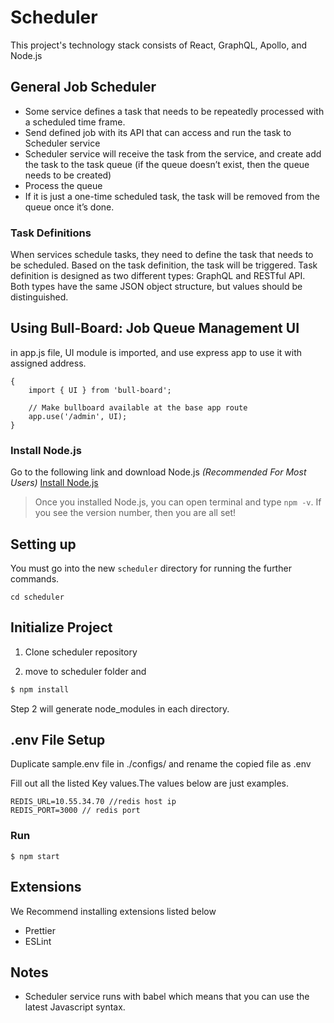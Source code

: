 # Scheduler

This project's technology stack consists of React, GraphQL, Apollo, and Node.js

## General Job Scheduler

- Some service defines a task that needs to be repeatedly processed with a scheduled time frame.
- Send defined job with its API that can access and run the task to Scheduler service
- Scheduler service will receive the task from the service, and create add the task to the task queue (if the queue doesn’t exist, then the queue needs to be created)
- Process the queue
- If it is just a one-time scheduled task, the task will be removed from the queue once it’s done.

### Task Definitions
When services schedule tasks, they need to define the task that needs to be scheduled. Based on the task definition, the task will be triggered. Task definition is designed as two different types: GraphQL and RESTful API. Both types have the same JSON object structure, but values should be distinguished.

## Using Bull-Board: Job Queue Management UI
in app.js file, UI module is imported, and use express app to use it with assigned address.

```
{
	import { UI } from 'bull-board';

	// Make bullboard available at the base app route
	app.use('/admin', UI);
}

```

### Install Node.js

Go to the following link and download Node.js _(Recommended For Most Users)_
[Install Node.js](https://nodejs.org/en/)

> Once you installed Node.js, you can open terminal and type `npm -v`. If you see the version number, then you are all set!

## Setting up


You must go into the new `scheduler` directory for running the further commands.

```
cd scheduler
```

## Initialize Project

1. Clone scheduler repository

2. move to scheduler folder and

```sh
$ npm install
```

Step 2 will generate node_modules in each directory.

## .env File Setup

Duplicate sample.env file in ./configs/ and rename the copied file as .env

Fill out all the listed Key values.The values below are just examples.

```
REDIS_URL=10.55.34.70 //redis host ip
REDIS_PORT=3000 // redis port
```

### Run

```
$ npm start
```

## Extensions

We Recommend installing extensions listed below

- Prettier
- ESLint

## Notes

- Scheduler service runs with babel which means that you can use the latest Javascript syntax.
